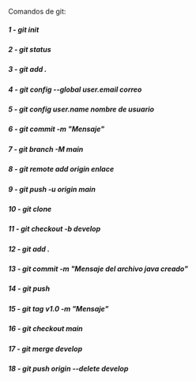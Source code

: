 Comandos de git:

##### 1 - git init
##### 2 - git status
##### 3 - git add .
##### 4 - git config --global user.email correo
##### 5 - git config user.name nombre de usuario
##### 6 - git commit -m "Mensaje"
##### 7 - git branch -M main
##### 8 - git remote add origin enlace
##### 9 - git push -u origin main
##### 10 - git clone
##### 11 - git checkout -b develop
##### 12 - git add .
##### 13 - git commit -m "Mensaje del archivo java creado"
##### 14 - git push 
##### 15 - git tag v1.0 -m "Mensaje"
##### 16 - git checkout main
##### 17 - git merge develop
##### 18 - git push origin --delete develop
